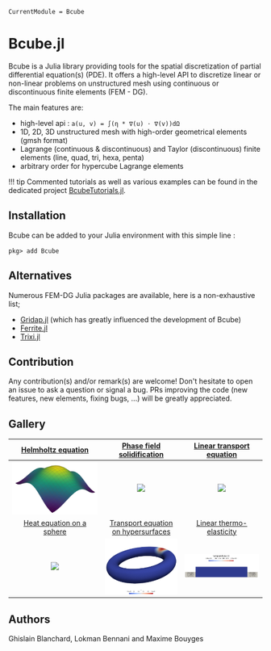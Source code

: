 ```@meta
CurrentModule = Bcube
```

# Bcube.jl

Bcube is a Julia library providing tools for the spatial discretization of partial differential equation(s) (PDE). It offers a high-level API to discretize linear or non-linear problems on unstructured mesh using continuous or discontinuous finite elements (FEM - DG).

The main features are:

- high-level api : `a(u, v) = ∫(η * ∇(u) ⋅ ∇(v))dΩ`
- 1D, 2D, 3D unstructured mesh with high-order geometrical elements (gmsh format)
- Lagrange (continuous & discontinuous) and Taylor (discontinuous) finite elements (line, quad, tri, hexa, penta)
- arbitrary order for hypercube Lagrange elements

!!! tip
    Commented tutorials as well as various examples can be found in the dedicated project [BcubeTutorials.jl](https://github.com/bcube-project/BcubeTutorials.jl).

## Installation

Bcube can be added to your Julia environment with this simple line :

```julia-repl
pkg> add Bcube
```

## Alternatives

Numerous FEM-DG Julia packages are available, here is a non-exhaustive list;

- [Gridap.jl](https://github.com/gridap/Gridap.jl) (which has greatly influenced the development of Bcube)
- [Ferrite.jl](https://github.com/Ferrite-FEM/Ferrite.jl)
- [Trixi.jl](https://github.com/trixi-framework/Trixi.jl)

## Contribution

Any contribution(s) and/or remark(s) are welcome! Don't hesitate to open an issue to ask a question or signal a bug. PRs improving the code (new features, new elements, fixing bugs, ...) will be greatly appreciated.

## Gallery
| [Helmholtz equation](https://bcube-project.github.io/BcubeTutorials.jl/stable/tutorial/helmholtz) | [Phase field solidification](https://bcube-project.github.io/BcubeTutorials.jl/stable/tutorial/phase_field_supercooled) | [Linear transport equation](https://bcube-project.github.io/BcubeTutorials.jl/stable/tutorial/linear_transport) |
| :----------------: | :------------------------: | :-----------------------: |
| ![](https://github.com/bcube-project/BcubeTutorials.jl/blob/main/docs/src/assets/helmholtz_x21_y21_vp6.png?raw=true) | ![](https://github.com/bcube-project/BcubeTutorials.jl/blob/main/docs/src/assets/phase-field-supercooled-rectangle.gif?raw=true) | ![](https://github.com/bcube-project/BcubeTutorials.jl/blob/main/docs/src/assets/linear_transport.gif?raw=true) |
| [Heat equation on a sphere](https://bcube-project.github.io/BcubeTutorials.jl/stable/example/heat_equation_sphere) | [Transport equation on hypersurfaces](https://bcube-project.github.io/BcubeTutorials.jl/stable/example/transport_hypersurface) | [Linear thermo-elasticity](https://bcube-project.github.io/BcubeTutorials.jl/stable/example/linear_thermoelasticity) |
| ![](https://github.com/bcube-project/BcubeTutorials.jl/blob/main/docs/src/assets/heat_equation_sphere.gif?raw=true) | ![](https://github.com/bcube-project/BcubeTutorials.jl/blob/main/docs/src/assets/transport-torus-mesh2-degree1.gif?raw=true) | ![](https://github.com/bcube-project/BcubeTutorials.jl/blob/main/docs/src/assets/thermo_elasticity.gif?raw=true) |


## Authors
Ghislain Blanchard, Lokman Bennani and Maxime Bouyges
